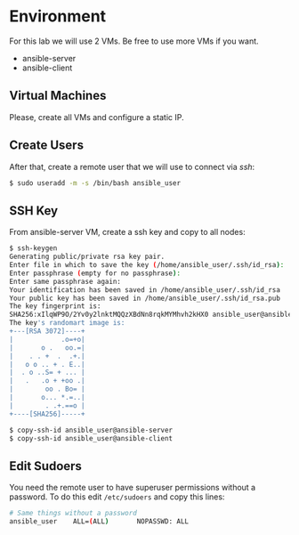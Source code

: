 # Environment

For this lab we will use 2 VMs. Be free to use more VMs if you want.
* ansible-server
* ansible-client

## Virtual Machines

Please, create all VMs and configure a static IP.

## Create Users

After that, create a remote user that we will use to connect via *ssh*:
```sh
$ sudo useradd -m -s /bin/bash ansible_user
```

## SSH Key

From ansible-server VM, create a ssh key and copy to all nodes:
```sh
$ ssh-keygen
Generating public/private rsa key pair.
Enter file in which to save the key (/home/ansible_user/.ssh/id_rsa):
Enter passphrase (empty for no passphrase):
Enter same passphrase again:
Your identification has been saved in /home/ansible_user/.ssh/id_rsa
Your public key has been saved in /home/ansible_user/.ssh/id_rsa.pub
The key fingerprint is:
SHA256:xIlqWP9O/2Yv0y2lnktMQQzXBdNn8rqkMYMhvh2kHX0 ansible_user@ansible-client.casare.int
The key's randomart image is:
+---[RSA 3072]----+
|            .o=+o|
|       o .   oo.=|
|    . . +  .  .+.|
|   o o .. + . E..|
|  . o ..S= + ... |
|   .   .o + +oo .|
|        oo . Bo= |
|       o... *.=..|
|        . .+.==o |
+----[SHA256]-----+
```
```sh
$ copy-ssh-id ansible_user@ansible-server
$ copy-ssh-id ansible_user@ansible-client
```

## Edit Sudoers

You need the remote user to have superuser permissions without a password. To do this edit `/etc/sudoers` and copy this lines:
```sh
# Same things without a password
ansible_user    ALL=(ALL)       NOPASSWD: ALL
```

